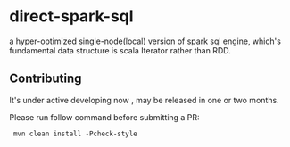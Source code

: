 # direct-spark-sql
a hyper-optimized single-node(local) version of spark sql engine, which's fundamental data structure  is scala Iterator rather than RDD.
## Contributing
It's under active developing now , may be released in one or two months.

Please run follow command before submitting a PR:
```$xslt
 mvn clean install -Pcheck-style
```

